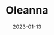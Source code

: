 ---
title: Oleanna
date: 2023-01-13
opening_date: 2023-01-13
closing_date: 2023-01-29
layout: productions
featured_image: 2023_Oleana.jpeg
featured_image_caption: Poster of 2023 production of Oleanna
featured_image_attr: Limelight Theatre
playbill:
Genres:
- Play
- Drama
Theatre: Limelight Theatre
Venue: Koger-Gamache Studio Theatre
showtimes:
- 2023-01-12 19:30:00
- 2023-01-13 19:30:00
- 2023-01-14 19:30:00
- 2023-01-15 14:00:00
- 2023-01-18 19:30:00
- 2023-01-19 19:30:00
- 2023-01-20 19:30:00
- 2023-01-21 19:30:00
- 2023-01-22 14:00:00
- 2023-01-25 19:30:00
- 2023-01-26 19:30:00
- 2023-01-27 19:30:00
- 2023-01-28 19:30:00
- 2023-01-29 14:00:00
cast:
- John: Cameron Hodges
- Carol: Mary Schubert
crew:
- Director: David Buchman
- Stage Manager: Arianna Rodriguez
- Production Manager: Austin Kelley
- Scenic Designer: Dom Grasso
- Lighting Designer: Saraevelyn Bergin
- Costume Designer: Bethany Paolini
- Properties: Jennifer Farrow
- Scenic Charge Artist: Nancy Grasso
- Sound Designer: Bradley Cooper
- Board Operator: Desiree Bracewell
orchestra:
---